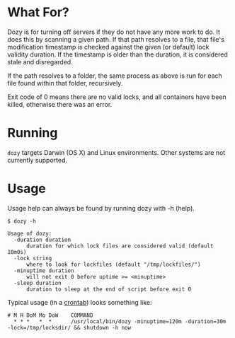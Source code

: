# What For?

Dozy is for turning off servers if they do not have any more work to do. It does this by
scanning a given path. If that path resolves to a file, that file's modification
timestamp is checked against the given (or default) lock validity duration. If the 
timestamp is older than the duration, it is considered stale and disregarded.

If the path resolves to a folder, the same process as above is run for each file found
within that folder, recursively.

Exit code of 0 means there are no valid locks, and all containers have been killed,
otherwise there was an error.

# Running

`dozy` targets Darwin (OS X) and Linux environments. Other systems are not currently 
supported.

# Usage

Usage help can always be found by running dozy with -h (help). 

    $ dozy -h
    
    Usage of dozy:
      -duration duration
          duration for which lock files are considered valid (default 10m0s)
      -lock string
          where to look for lockfiles (default "/tmp/lockfiles/")
      -minuptime duration
          will not exit 0 before uptime >= <minuptime>
      -sleep duration
          duration to sleep at the end of script before exit 0


Typical usage (in a [crontab](https://en.wikipedia.org/wiki/Cron)) looks something like:

    # M H DoM Mo DoW    COMMAND
      * * *   *  *      /usr/local/bin/dozy -minuptime=120m -duration=30m -lock=/tmp/locksdir/ && shutdown -h now
